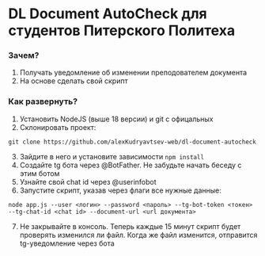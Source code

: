 # DL Document AutoCheck для студентов Питерского Политеха

### Зачем?

1) Получать уведомление об изменении преподователем  документа
2) На основе сделать свой скрипт

### Как развернуть?

1) Установить NodeJS (выше 18 версии) и git с офицальных
2) Склонировать проект:

`git clone https://github.com/alexKudryavtsev-web/dl-document-autocheck`

3) Зайдите в него и установите зависимости
`npm install`
4) Создайте tg бота через @BotFather. Не забудьте начать беседу с этим ботом
5) Узнайте свой chat id через @userinfobot
6) Запустите скрипт, указав через флаги все нужные данные: 

`node app.js --user <логин> --password <пароль> --tg-bot-token <токен> --tg-chat-id <chat id> --document-url <url документа>`

7) Не закрывайте в консоль. Теперь каждые 15 минут скрипт будет проверять изменился ли файл. Когда же файл изменится, отправится tg-уведомление через бота